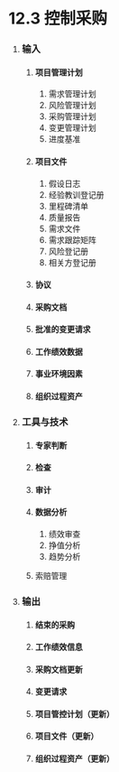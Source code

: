 # 12.3 控制采购

1. ### 输入

   1. #### 项目管理计划

      1. 需求管理计划
      2. 风险管理计划
      3. 采购管理计划
      4. 变更管理计划
      5. 进度基准

   2. #### 项目文件

      1. 假设日志
      2. 经验教训登记册
      3. 里程碑清单
      4. 质量报告
      5. 需求文件
      6. 需求跟踪矩阵
      7. 风险登记册
      8. 相关方登记册

   3. #### 协议

   4. #### 采购文档

   5. #### 批准的变更请求

   6. #### 工作绩效数据

   7. #### 事业环境因素

   8. #### 组织过程资产

2. ### 工具与技术

   1. #### 专家判断

   2. #### 检查

   3. #### 审计

   4. #### 数据分析

      1. 绩效审查
      2. 挣值分析
      3. 趋势分析

   5. 索赔管理

3. ### 输出

   1. #### 结束的采购

   2. #### 工作绩效信息

   3. #### 采购文档更新

   4. #### 变更请求

   5. #### 项目管控计划（更新）

   6. #### 项目文件（更新）

   7. #### 组织过程资产（更新）